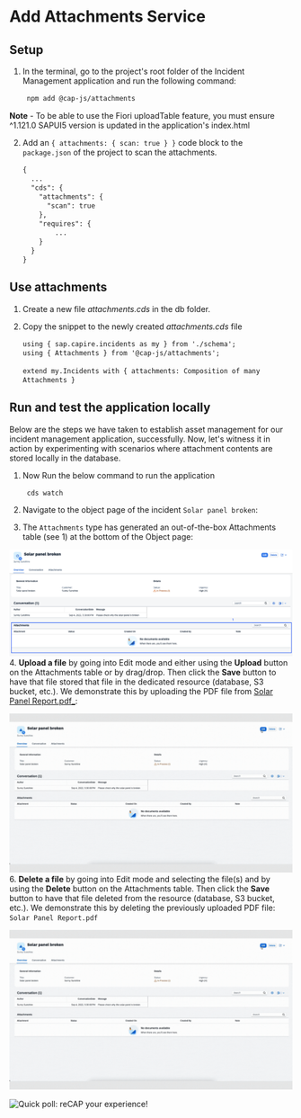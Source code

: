 # Add Attachments Service

## Setup

1. In the terminal, go to the project's root folder of the Incident Management application and run the following command:  
   
   ```bash
    npm add @cap-js/attachments
   ```
**Note** - To be able to use the Fiori uploadTable feature, you must ensure ^1.121.0 SAPUI5 version is updated in the application's index.html

2. Add an `{ attachments: { scan: true } }` code block to the `package.json` of the project to scan the attachments.

   ```jsonc hl_lines="4-6"
   {
     ...
     "cds": {
       "attachments": {
         "scan": true
       },
       "requires": {
           ... 
       }
     }
   }
   ```


## Use attachments
1. Create a new file *attachments.cds* in the db folder.

2. Copy the snippet to the newly created *attachments.cds* file

    ```cds
    using { sap.capire.incidents as my } from './schema';
    using { Attachments } from '@cap-js/attachments';

    extend my.Incidents with { attachments: Composition of many Attachments }
    ```

## Run and test the application locally

Below are the steps we have taken to establish asset management for our incident management application, successfully. Now, let's witness it in action by experimenting with scenarios where attachment contents are stored locally in the database.


1. Now Run the below command to run the application

   ```bash
    cds watch
   ```
2. Navigate to the object page of the incident `Solar panel broken`:


3. The `Attachments` type has generated an out-of-the-box Attachments table (see 1) at the bottom of the Object page:

![open BAS folder](./images/facet.png)
4. **Upload a file** by going into Edit mode and either using the **Upload** button on the Attachments table or by drag/drop. Then click the **Save** button to have that file stored that file in the dedicated resource (database, S3 bucket, etc.). We demonstrate this by uploading the PDF file from [Solar Panel Report.pdf_](./Solar_Panel_Report.pdf):

![Upload file](./images/upload.gif)
6. **Delete a file** by going into Edit mode and selecting the file(s) and by using the **Delete** button on the Attachments table. Then click the **Save** button to have that file deleted from the resource (database, S3 bucket, etc.). We demonstrate this by deleting the previously uploaded PDF file: `Solar Panel Report.pdf`

![delete file](./images/upload.gif)

![Quick poll: reCAP your experience!](https://forms.office.com/Pages/ResponsePage.aspx?id=bGf3QlX0PEKC9twtmXka914n6hNKFVlPml6fyiE6QrxUMTZLVEU4Mk0wQlVCVTdTMTRNWkJGWTc5Ui4u)
